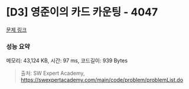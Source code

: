 # [D3] 영준이의 카드 카운팅 - 4047 

[문제 링크](https://swexpertacademy.com/main/code/problem/problemDetail.do?contestProbId=AWIsY84KEPMDFAWN) 

### 성능 요약

메모리: 43,124 KB, 시간: 97 ms, 코드길이: 939 Bytes



> 출처: SW Expert Academy, https://swexpertacademy.com/main/code/problem/problemList.do